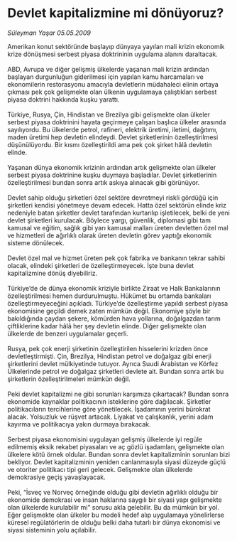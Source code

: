 # Devlet kapitalizmine mi dönüyoruz?

*Süleyman Yaşar 05.05.2009*

<div class="taraf_structure_2col_1zq">
<div class="margen_n">



 <p>Amerikan konut sektöründe başlayıp dünyaya yayılan mali krizin ekonomik krize dönüşmesi serbest piyasa doktrininin uygulama alanını daraltacak. <br/><br/>ABD, Avrupa ve diğer gelişmiş ülkelerde yaşanan mali krizin ardından başlayan durgunluğun giderilmesi için yapılan kamu harcamaları ve ekonomilerin restorasyonu amacıyla devletlerin müdahaleci elinin ortaya çıkması pek çok gelişmekte olan ülkenin uygulamaya çalıştıkları serbest piyasa doktrini hakkında kuşku yarattı. <br/><br/>Türkiye, Rusya, Çin, Hindistan ve Brezilya gibi gelişmekte olan ülkeler serbest piyasa doktrinini hayata geçirmeye çalışan başlıca ülkeler arasında sayılıyordu. Bu ülkelerde petrol, rafineri, elektrik üretimi, iletimi, dağıtımı, maden üretimi hep devletin elindeydi. Devlet şirketlerinin özelleştirilmesi düşünülüyordu. Bir kısmı özelleştirildi ama pek çok şirket hâlâ devletin elinde. <br/><br/>Yaşanan dünya ekonomik krizinin ardından artık gelişmekte olan ülkeler serbest piyasa doktrinine kuşku duymaya başladılar. Devlet şirketlerinin özelleştirilmesi bundan sonra artık askıya alınacak gibi görünüyor. <br/><br/>Devlet sahip olduğu şirketleri özel sektöre devretmeyi riskli gördüğü için şirketleri kendisi yönetmeye devam edecek. Hatta özel sektörün elinde kriz nedeniyle batan şirketler devlet tarafından kurtarılıp işletilecek, belki de yeni devlet şirketleri kurulacak. Böylece yargı, güvenlik, diplomasi gibi tam kamusal ve eğitim, sağlık gibi yarı kamusal malları üreten devletten özel mal ve hizmetleri de ağırlıklı olarak üreten devletin görev yaptığı ekonomik sisteme dönülecek. <br/><br/>Devlet özel mal ve hizmet üreten pek çok fabrika ve bankanın tekrar sahibi olacak, elindeki şirketleri de özelleştirmeyecek. İşte buna devlet kapitalizmine dönüş diyebiliriz. <br/><br/>Türkiye’de de dünya ekonomik kriziyle birlikte Ziraat ve Halk Bankalarının özelleştirilmesi hemen durdurulmuştu. Hükümet bu ortamda bankaları özelleştirmeyeceğini açıkladı. Türkiye’de özelleştirme yapıldı serbest piyasa ekonomisine geçildi demek zaten mümkün değil. Ekonomiye şöyle bir bakıldığında çaydan şekere, kömürden hava yollarına, doğalgazdan tarım çiftliklerine kadar hâlâ her şey devletin elinde. Diğer gelişmekte olan ülkelerde de benzeri uygulamalar geçerli. <br/><br/>Rusya, pek çok enerji şirketinin özelleştirilen hisselerini krizden önce devletleştirmişti. Çin, Brezilya, Hindistan petrol ve doğalgaz gibi enerji şirketlerini devlet mülkiyetinde tutuyor. Ayrıca Suudi Arabistan ve Körfez Ülkelerinde petrol ve doğalgaz şirketleri devlete ait. Bundan sonra artık bu şirketlerin özelleştirilmeleri mümkün değil. <br/><br/>Peki devlet kapitalizmi ne gibi sorunları karşımıza çıkartacak? Bundan sonra ekonomide kaynaklar politikacının isteklerine göre dağılacak. Şirketler politikacıların tercihlerine göre yönetilecek. İşadamının yerini bürokrat alacak. Yolsuzluk ve rüşvet artacak. Liyakat ve çalışkanlık, yerini adam kayırma ve politikacıya yakın durmaya bırakacak. <br/><br/>Serbest piyasa ekonomisini uygulayan gelişmiş ülkelerde iyi regüle edilmemiş eksik rekabet piyasaları ve aç gözlü işadamları, gelişmekte olan ülkelere kötü örnek oldular. Bundan sonra devlet kapitalizminin sorunları bizi bekliyor. Devlet kapitalizminin yeniden canlanmasıyla siyasi düzeyde güçlü ve otoriter politikacı tipi geri gelecek. Gelişmekte olan ülkelerde demokrasiye geçiş yavaşlayacak. <br/><br/>Peki, “İsveç ve Norveç örneğinde olduğu gibi devletin ağırlıklı olduğu bir ekonomide demokrasi ve insan haklarına saygılı bir siyasi yapı gelişmekte olan ülkelerde kurulabilir mi” sorusu akla gelebilir. Bu da mümkün bir yol. Eğer gelişmekte olan ülkeler bu modeli hedef alıp uygulamaya yönelirlerse küresel regülatörlerin de olduğu belki daha tutarlı bir dünya ekonomisi ve siyasi sisteminin yolu açılabilir.</p>

<br/>


<div id="taraf_not">
</div>

</div>


</div>
